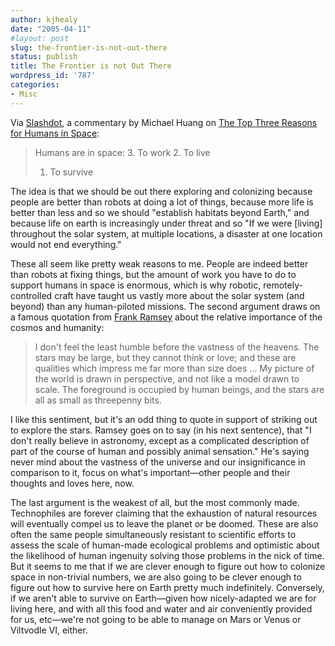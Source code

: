 ```yaml
---
author: kjhealy
date: "2005-04-11"
#layout: post
slug: the-frontier-is-not-out-there
status: publish
title: The Frontier is not Out There
wordpress_id: '787'
categories:
- Misc
---
```


Via [Slashdot](http://science.slashdot.org/article.pl?sid=05/04/11/1358202&from=rss), a commentary by Michael Huang on [The Top Three Reasons for Humans in Space](http://www.thespacereview.com/article/352/1):

> Humans are in space:
>  3. To work
>  2. To live
>  1. To survive

The idea is that we should be out there exploring and colonizing because people are better than robots at doing a lot of things, because more life is better than less and so we should "establish habitats beyond Earth," and because life on earth is increasingly under threat and so "If we were [living] throughout the solar system, at multiple locations, a disaster at one location would not end everything."

These all seem like pretty weak reasons to me. People are indeed better than robots at fixing things, but the amount of work you have to do to support humans in space is enormous, which is why robotic, remotely-controlled craft have taught us vastly more about the solar system (and beyond) than any human-piloted missions. The second argument draws on a famous quotation from [Frank Ramsey](http://crookedtimber.org/2004/05/03/conspicuous-by-his-absence/) about the relative importance of the cosmos and humanity:

> I don't feel the least humble before the vastness of the heavens. The stars may be large, but they cannot think or love; and these are qualities which impress me far more than size does … My picture of the world is drawn in perspective, and not like a model drawn to scale. The foreground is occupied by human beings, and the stars are all as small as threepenny bits.

I like this sentiment, but it's an odd thing to quote in support of striking out to explore the stars. Ramsey goes on to say (in his next sentence), that "I don't really believe in astronomy, except as a complicated description of part of the course of human and possibly animal sensation." He's saying never mind about the vastness of the universe and our insignificance in comparison to it, focus on what's important—other people and their thoughts and loves here, now.

The last argument is the weakest of all, but the most commonly made. Technophiles are forever claiming that the exhaustion of natural resources will eventually compel us to leave the planet or be doomed. These are also often the same people simultaneously resistant to scientific efforts to assess the scale of human-made ecological problems and optimistic about the likelihood of human ingenuity solving those problems in the nick of time. But it seems to me that if we are clever enough to figure out how to colonize space in non-trivial numbers, we are also going to be clever enough to figure out how to survive here on Earth pretty much indefinitely. Conversely, if we aren't able to survive on Earth—given how nicely-adapted we are for living here, and with all this food and water and air conveniently provided for us, etc—we're not going to be able to manage on Mars or Venus or Viltvodle VI, either.
